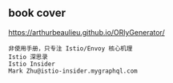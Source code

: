 ## book cover

https://arthurbeaulieu.github.io/ORlyGenerator/

```
非使用手册，只专注 Istio/Envoy 核心机理
Istio 深思录
Istio Insider
Mark Zhu@istio-insider.mygraphql.com
```